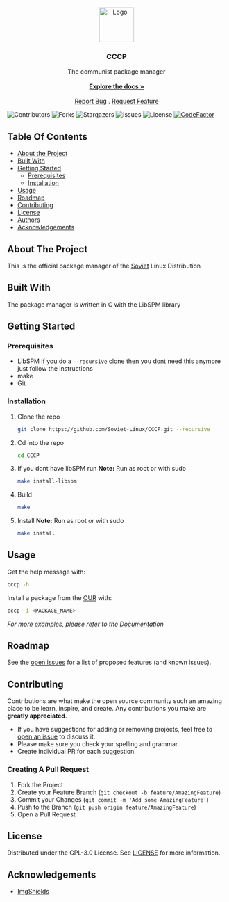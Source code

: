<br/>
<p align="center">
  <a href="https://github.com/Soviet-Linux/CCCP">
    <img src="https://camo.githubusercontent.com/89882f4a2ec88cf250e0ee3983a9e132613e8907612bc301fc0584dc1da446b8/68747470733a2f2f692e696d6775722e636f6d2f746a56643856792e706e67" alt="Logo" width="80" height="80">
  </a>

  <h3 align="center">CCCP</h3> 
  <p align="center">
    The communist package manager
    <br/>
    <br/>
    <a href="https://docs.sovietlinux.org/"><strong>Explore the docs »</strong></a>
    <br/>
    <br/>
    <a href="https://github.com/Soviet-Linux/CCCP/issues">Report Bug</a>
    .
    <a href="https://github.com/Soviet-Linux/CCCP/issues">Request Feature</a>
  </p>
</p>

![Contributors](https://img.shields.io/github/contributors/Soviet-Linux/CCCP?color=dark-green) ![Forks](https://img.shields.io/github/forks/Soviet-Linux/CCCP?style=social) ![Stargazers](https://img.shields.io/github/stars/Soviet-Linux/CCCP?style=social) ![Issues](https://img.shields.io/github/issues/Soviet-Linux/CCCP) ![License](https://img.shields.io/github/license/Soviet-Linux/CCCP) [![CodeFactor](https://www.codefactor.io/repository/github/soviet-linux/cccp/badge)](https://www.codefactor.io/repository/github/soviet-linux/cccp)



## Table Of Contents

* [About the Project](#about-the-project)
* [Built With](#built-with)
* [Getting Started](#getting-started)
  * [Prerequisites](#prerequisites)
  * [Installation](#installation)
* [Usage](#usage)
* [Roadmap](#roadmap)
* [Contributing](#contributing)
* [License](#license)
* [Authors](#authors)
* [Acknowledgements](#acknowledgements)

## About The Project

This is the official package manager of the [Soviet](https://sovietlinux.org/) Linux Distribution

## Built With

The package manager is written in C with the LibSPM library

## Getting Started


### Prerequisites

* LibSPM if you do a ``--recursive`` clone then you dont need this anymore just follow the instructions
* make
* Git

### Installation

1. Clone the repo
    ``` sh
    git clone https://github.com/Soviet-Linux/CCCP.git --recursive
    ```

2. Cd into the repo
    ```sh
    cd CCCP
    ```

3. If you dont have libSPM run
    **Note:** Run as root or with sudo
    ```sh
    make install-libspm
    ```

4. Build
    ```sh
    make 
    ```
5. Install
    **Note:** Run as root or with sudo
    ```sh
    make install
    ```





## Usage

Get the help message with:
```sh
cccp -h
```
Install a package from the [OUR](https://docs.sovietlinux.org/repo) with:
```sh
cccp -i <PACKAGE_NAME>
```

_For more examples, please refer to the [Documentation](https://docs.sovietlinux.org/cccp)_

## Roadmap

See the [open issues](https://github.com/Soviet-Linux/CCCP/issues) for a list of proposed features (and known issues).

## Contributing

Contributions are what make the open source community such an amazing place to be learn, inspire, and create. Any contributions you make are **greatly appreciated**.
* If you have suggestions for adding or removing projects, feel free to [open an issue](https://github.com/Soviet-Linux/CCCP/issues/new) to discuss it.
* Please make sure you check your spelling and grammar.
* Create individual PR for each suggestion.

### Creating A Pull Request

1. Fork the Project
2. Create your Feature Branch (`git checkout -b feature/AmazingFeature`)
3. Commit your Changes (`git commit -m 'Add some AmazingFeature'`)
4. Push to the Branch (`git push origin feature/AmazingFeature`)
5. Open a Pull Request

## License

Distributed under the GPL-3.0 License. See [LICENSE](https://github.com/Soviet-Linux/CCCP/blob/main/LICENSE) for more information.

## Acknowledgements

* [ImgShields](https://shields.io/)
